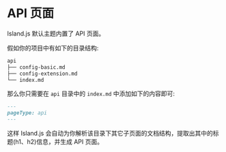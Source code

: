 # API 页面

Island.js 默认主题内置了 API 页面。

假如你的项目中有如下的目录结构:

```bash
api
├── config-basic.md
├── config-extension.md
└── index.md
```

那么你只需要在 `api` 目录中的 `index.md` 中添加如下的内容即可:

```md
---
pageType: api
---
```

这样 Island.js 会自动为你解析该目录下其它子页面的文档结构，提取出其中的标题(h1、h2)信息，并生成 API 页面。
